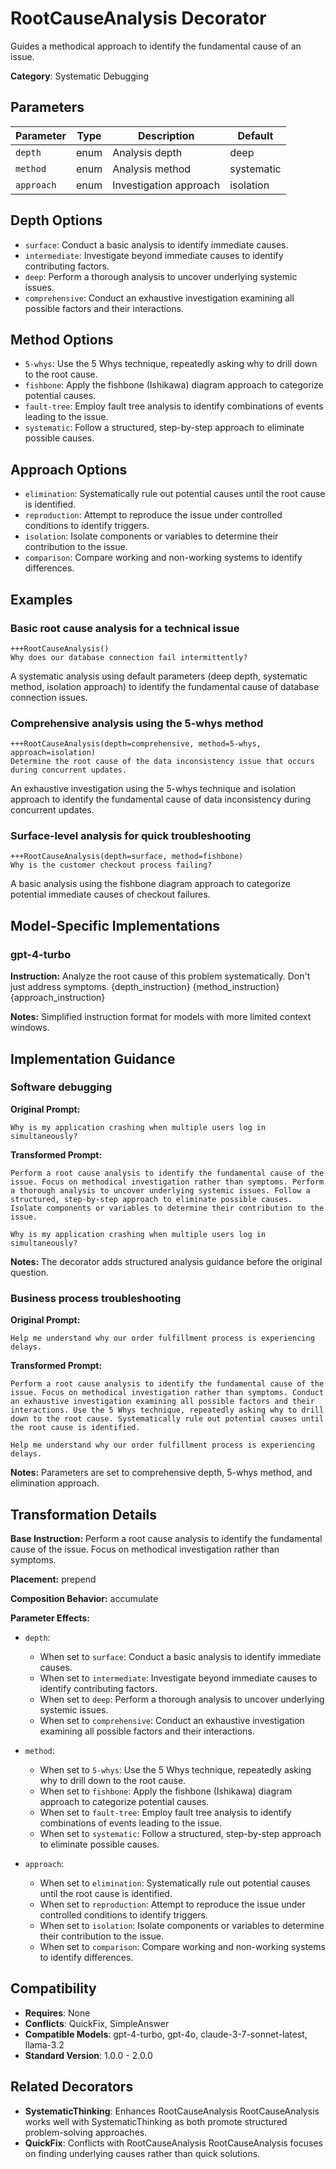 # RootCauseAnalysis Decorator

Guides a methodical approach to identify the fundamental cause of an issue.

**Category**: Systematic Debugging

## Parameters

| Parameter | Type | Description | Default |
|-----------|------|-------------|--------|
| `depth` | enum | Analysis depth | deep |
| `method` | enum | Analysis method | systematic |
| `approach` | enum | Investigation approach | isolation |

## Depth Options

- `surface`: Conduct a basic analysis to identify immediate causes.
- `intermediate`: Investigate beyond immediate causes to identify contributing factors.
- `deep`: Perform a thorough analysis to uncover underlying systemic issues.
- `comprehensive`: Conduct an exhaustive investigation examining all possible factors and their interactions.

## Method Options

- `5-whys`: Use the 5 Whys technique, repeatedly asking why to drill down to the root cause.
- `fishbone`: Apply the fishbone (Ishikawa) diagram approach to categorize potential causes.
- `fault-tree`: Employ fault tree analysis to identify combinations of events leading to the issue.
- `systematic`: Follow a structured, step-by-step approach to eliminate possible causes.

## Approach Options

- `elimination`: Systematically rule out potential causes until the root cause is identified.
- `reproduction`: Attempt to reproduce the issue under controlled conditions to identify triggers.
- `isolation`: Isolate components or variables to determine their contribution to the issue.
- `comparison`: Compare working and non-working systems to identify differences.

## Examples

### Basic root cause analysis for a technical issue

```
+++RootCauseAnalysis()
Why does our database connection fail intermittently?
```

A systematic analysis using default parameters (deep depth, systematic method, isolation approach) to identify the fundamental cause of database connection issues.

### Comprehensive analysis using the 5-whys method

```
+++RootCauseAnalysis(depth=comprehensive, method=5-whys, approach=isolation)
Determine the root cause of the data inconsistency issue that occurs during concurrent updates.
```

An exhaustive investigation using the 5-whys technique and isolation approach to identify the fundamental cause of data inconsistency during concurrent updates.

### Surface-level analysis for quick troubleshooting

```
+++RootCauseAnalysis(depth=surface, method=fishbone)
Why is the customer checkout process failing?
```

A basic analysis using the fishbone diagram approach to categorize potential immediate causes of checkout failures.

## Model-Specific Implementations

### gpt-4-turbo

**Instruction:** Analyze the root cause of this problem systematically. Don't just address symptoms. {depth_instruction} {method_instruction} {approach_instruction}

**Notes:** Simplified instruction format for models with more limited context windows.


## Implementation Guidance

### Software debugging

**Original Prompt:**
```
Why is my application crashing when multiple users log in simultaneously?
```

**Transformed Prompt:**
```
Perform a root cause analysis to identify the fundamental cause of the issue. Focus on methodical investigation rather than symptoms. Perform a thorough analysis to uncover underlying systemic issues. Follow a structured, step-by-step approach to eliminate possible causes. Isolate components or variables to determine their contribution to the issue.

Why is my application crashing when multiple users log in simultaneously?
```

**Notes:** The decorator adds structured analysis guidance before the original question.

### Business process troubleshooting

**Original Prompt:**
```
Help me understand why our order fulfillment process is experiencing delays.
```

**Transformed Prompt:**
```
Perform a root cause analysis to identify the fundamental cause of the issue. Focus on methodical investigation rather than symptoms. Conduct an exhaustive investigation examining all possible factors and their interactions. Use the 5 Whys technique, repeatedly asking why to drill down to the root cause. Systematically rule out potential causes until the root cause is identified.

Help me understand why our order fulfillment process is experiencing delays.
```

**Notes:** Parameters are set to comprehensive depth, 5-whys method, and elimination approach.

## Transformation Details

**Base Instruction:** Perform a root cause analysis to identify the fundamental cause of the issue. Focus on methodical investigation rather than symptoms.

**Placement:** prepend

**Composition Behavior:** accumulate

**Parameter Effects:**

- `depth`:
  - When set to `surface`: Conduct a basic analysis to identify immediate causes.
  - When set to `intermediate`: Investigate beyond immediate causes to identify contributing factors.
  - When set to `deep`: Perform a thorough analysis to uncover underlying systemic issues.
  - When set to `comprehensive`: Conduct an exhaustive investigation examining all possible factors and their interactions.

- `method`:
  - When set to `5-whys`: Use the 5 Whys technique, repeatedly asking why to drill down to the root cause.
  - When set to `fishbone`: Apply the fishbone (Ishikawa) diagram approach to categorize potential causes.
  - When set to `fault-tree`: Employ fault tree analysis to identify combinations of events leading to the issue.
  - When set to `systematic`: Follow a structured, step-by-step approach to eliminate possible causes.

- `approach`:
  - When set to `elimination`: Systematically rule out potential causes until the root cause is identified.
  - When set to `reproduction`: Attempt to reproduce the issue under controlled conditions to identify triggers.
  - When set to `isolation`: Isolate components or variables to determine their contribution to the issue.
  - When set to `comparison`: Compare working and non-working systems to identify differences.

## Compatibility

- **Requires**: None
- **Conflicts**: QuickFix, SimpleAnswer
- **Compatible Models**: gpt-4-turbo, gpt-4o, claude-3-7-sonnet-latest, llama-3.2
- **Standard Version**: 1.0.0 - 2.0.0

## Related Decorators

- **SystematicThinking**: Enhances RootCauseAnalysis RootCauseAnalysis works well with SystematicThinking as both promote structured problem-solving approaches.
- **QuickFix**: Conflicts with RootCauseAnalysis RootCauseAnalysis focuses on finding underlying causes rather than quick solutions.
